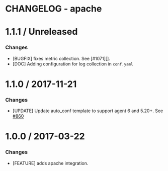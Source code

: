 # CHANGELOG - apache

1.1.1 / Unreleased
==================
### Changes

* [BUGFIX] fixes metric collection. See [#1071][].
* [DOC] Adding configuration for log collection in `conf.yaml`


1.1.0 / 2017-11-21
==================
### Changes

* [UPDATE] Update auto_conf template to support agent 6 and 5.20+. See [#860][]

1.0.0 / 2017-03-22
==================

### Changes

* [FEATURE] adds apache integration.

<!--- The following link definition list is generated by PimpMyChangelog --->
[#860]: https://github.com/DataDog/integrations-core/issues/860
